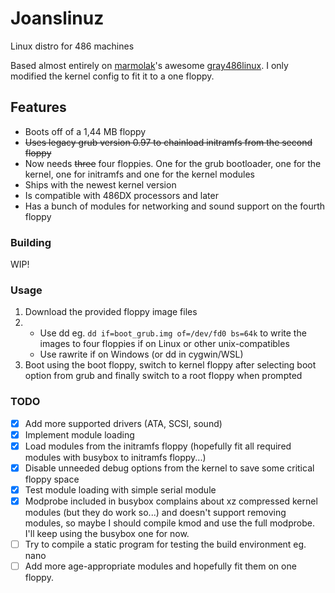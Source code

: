 # Joanslinuz
Linux distro for 486 machines

Based almost entirely on [marmolak](https://github.com/marmolak)'s awesome [gray486linux](https://github.com/marmolak/gray486linux).
I only modified the kernel config to fit it to a one floppy.

## Features
* Boots off of a 1,44 MB floppy
* ~~Uses legacy grub version 0.97 to chainload initramfs from the second floppy~~
* Now needs ~~three~~ four floppies. One for the grub bootloader, one for the kernel, one for initramfs and one for the kernel modules
* Ships with the newest kernel version
* Is compatible with 486DX processors and later
* Has a bunch of modules for networking and sound support on the fourth floppy

### Building

WIP!

### Usage

1. Download the provided floppy image files 
2. * Use dd eg. `dd if=boot_grub.img of=/dev/fd0 bs=64k` to write the images to four floppies if on Linux or other unix-compatibles
   * Use rawrite if on Windows (or dd in cygwin/WSL)
3. Boot using the boot floppy, switch to kernel floppy after selecting boot option from grub and finally switch to a root floppy when prompted

### TODO

- [X] Add more supported drivers (ATA, SCSI, sound)
- [X] Implement module loading
- [X] Load modules from the initramfs floppy (hopefully fit all required modules with busybox to initramfs floppy...) 
- [X] Disable unneeded debug options from the kernel to save some critical floppy space
- [X] Test module loading with simple serial module
- [X] Modprobe included in busybox complains about xz compressed kernel modules (but they do work so...) and doesn't support removing modules, so maybe I should compile kmod and use the full modprobe. I'll keep using the busybox one for now.
- [ ] Try to compile a static program for testing the build environment eg. nano
- [ ] Add more age-appropriate modules and hopefully fit them on one floppy.
